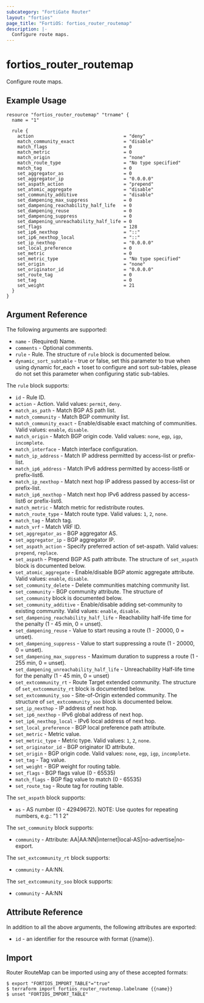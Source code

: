 ```yaml
---
subcategory: "FortiGate Router"
layout: "fortios"
page_title: "FortiOS: fortios_router_routemap"
description: |-
  Configure route maps.
---
```


# fortios_router_routemap
Configure route maps.

## Example Usage

```hcl
resource "fortios_router_routemap" "trname" {
  name = "1"

  rule {
    action                                 = "deny"
    match_community_exact                  = "disable"
    match_flags                            = 0
    match_metric                           = 0
    match_origin                           = "none"
    match_route_type                       = "No type specified"
    match_tag                              = 0
    set_aggregator_as                      = 0
    set_aggregator_ip                      = "0.0.0.0"
    set_aspath_action                      = "prepend"
    set_atomic_aggregate                   = "disable"
    set_community_additive                 = "disable"
    set_dampening_max_suppress             = 0
    set_dampening_reachability_half_life   = 0
    set_dampening_reuse                    = 0
    set_dampening_suppress                 = 0
    set_dampening_unreachability_half_life = 0
    set_flags                              = 128
    set_ip6_nexthop                        = "::"
    set_ip6_nexthop_local                  = "::"
    set_ip_nexthop                         = "0.0.0.0"
    set_local_preference                   = 0
    set_metric                             = 0
    set_metric_type                        = "No type specified"
    set_origin                             = "none"
    set_originator_id                      = "0.0.0.0"
    set_route_tag                          = 0
    set_tag                                = 0
    set_weight                             = 21
  }
}
```

## Argument Reference

The following arguments are supported:

* `name` - (Required) Name.
* `comments` - Optional comments.
* `rule` - Rule. The structure of `rule` block is documented below.
* `dynamic_sort_subtable` - true or false, set this parameter to true when using dynamic for_each + toset to configure and sort sub-tables, please do not set this parameter when configuring static sub-tables.

The `rule` block supports:

* `id` - Rule ID.
* `action` - Action. Valid values: `permit`, `deny`.
* `match_as_path` - Match BGP AS path list.
* `match_community` - Match BGP community list.
* `match_community_exact` - Enable/disable exact matching of communities. Valid values: `enable`, `disable`.
* `match_origin` - Match BGP origin code. Valid values: `none`, `egp`, `igp`, `incomplete`.
* `match_interface` - Match interface configuration.
* `match_ip_address` - Match IP address permitted by access-list or prefix-list.
* `match_ip6_address` - Match IPv6 address permitted by access-list6 or prefix-list6.
* `match_ip_nexthop` - Match next hop IP address passed by access-list or prefix-list.
* `match_ip6_nexthop` - Match next hop IPv6 address passed by access-list6 or prefix-list6.
* `match_metric` - Match metric for redistribute routes.
* `match_route_type` - Match route type. Valid values: `1`, `2`, `none`.
* `match_tag` - Match tag.
* `match_vrf` - Match VRF ID.
* `set_aggregator_as` - BGP aggregator AS.
* `set_aggregator_ip` - BGP aggregator IP.
* `set_aspath_action` - Specify preferred action of set-aspath. Valid values: `prepend`, `replace`.
* `set_aspath` - Prepend BGP AS path attribute. The structure of `set_aspath` block is documented below.
* `set_atomic_aggregate` - Enable/disable BGP atomic aggregate attribute. Valid values: `enable`, `disable`.
* `set_community_delete` - Delete communities matching community list.
* `set_community` - BGP community attribute. The structure of `set_community` block is documented below.
* `set_community_additive` - Enable/disable adding set-community to existing community. Valid values: `enable`, `disable`.
* `set_dampening_reachability_half_life` - Reachability half-life time for the penalty (1 - 45 min, 0 = unset).
* `set_dampening_reuse` - Value to start reusing a route (1 - 20000, 0 = unset).
* `set_dampening_suppress` - Value to start suppressing a route (1 - 20000, 0 = unset).
* `set_dampening_max_suppress` - Maximum duration to suppress a route (1 - 255 min, 0 = unset).
* `set_dampening_unreachability_half_life` - Unreachability Half-life time for the penalty (1 - 45 min, 0 = unset)
* `set_extcommunity_rt` - Route Target extended community. The structure of `set_extcommunity_rt` block is documented below.
* `set_extcommunity_soo` - Site-of-Origin extended community. The structure of `set_extcommunity_soo` block is documented below.
* `set_ip_nexthop` - IP address of next hop.
* `set_ip6_nexthop` - IPv6 global address of next hop.
* `set_ip6_nexthop_local` - IPv6 local address of next hop.
* `set_local_preference` - BGP local preference path attribute.
* `set_metric` - Metric value.
* `set_metric_type` - Metric type. Valid values: `1`, `2`, `none`.
* `set_originator_id` - BGP originator ID attribute.
* `set_origin` - BGP origin code. Valid values: `none`, `egp`, `igp`, `incomplete`.
* `set_tag` - Tag value.
* `set_weight` - BGP weight for routing table.
* `set_flags` - BGP flags value (0 - 65535)
* `match_flags` - BGP flag value to match (0 - 65535)
* `set_route_tag` - Route tag for routing table.

The `set_aspath` block supports:

* `as` - AS number (0 - 42949672). NOTE: Use quotes for repeating numbers, e.g.: "1 1 2"


The `set_community` block supports:

* `community` - Attribute: AA|AA:NN|internet|local-AS|no-advertise|no-export.

The `set_extcommunity_rt` block supports:

* `community` - AA:NN.

The `set_extcommunity_soo` block supports:

* `community` - AA:NN


## Attribute Reference

In addition to all the above arguments, the following attributes are exported:
* `id` - an identifier for the resource with format {{name}}.

## Import

Router RouteMap can be imported using any of these accepted formats:
```
$ export "FORTIOS_IMPORT_TABLE"="true"
$ terraform import fortios_router_routemap.labelname {{name}}
$ unset "FORTIOS_IMPORT_TABLE"
```
